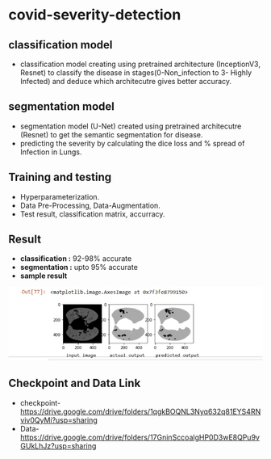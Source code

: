# covid-severity-detection
## classification model
- classification model creating using pretrained architecture (InceptionV3, Resnet) to classify the disease in stages(0-Non_infection to 3- Highly Infected) and deduce which architecutre gives better accuracy.

## segmentation model
- segmentation model (U-Net) created using pretrained architecutre (Resnet) to get the semantic segmentation for disease.
- predicting the severity by calculating the dice loss and % spread of Infection in Lungs.

## Training and testing
- Hyperparameterization.
- Data Pre-Processing, Data-Augmentation.
- Test result, classification matrix, accurracy.

## Result
- **classification :** 92-98% accurate
- **segmentation :** upto 95% accurate
- **sample result**

![segmentation result](https://github.com/BrolyDBZ/covid-severity-detection/blob/main/covid%20severity%20detection/result.jpg)

## Checkpoint and Data Link
- checkpoint- https://drive.google.com/drive/folders/1qgkBOQNL3Nyq632q81EYS4RNviv0QyMi?usp=sharing
- Data- https://drive.google.com/drive/folders/17GninSccoalgHP0D3wE8QPu9vGUkLhJz?usp=sharing

